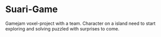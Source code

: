 # Suari-Game
Gamejam voxel-project with a team. Character on a island need to start exploring and solving puzzled with surprises to come.
